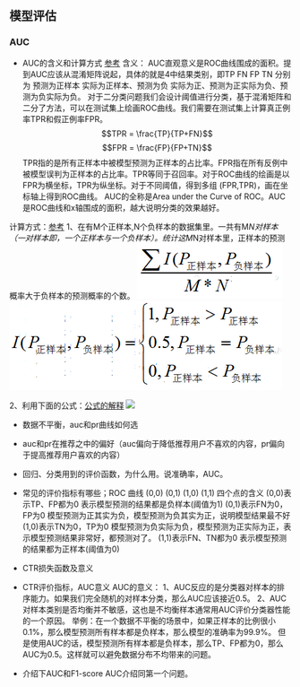 ## 模型评估

### AUC
* AUC的含义和计算方式 [参考](https://blog.csdn.net/luo3300612/article/details/80367901)
含义：
AUC直观意义是ROC曲线围成的面积。提到AUC应该从混淆矩阵说起，具体的就是4中结果类别，即TP FN FP TN 分别为 预测为正样本 实际为正样本、预测为负 实际为正、预测为正实际为负、预测为负实际为负。
对于二分类问题我们会设计阈值进行分类，基于混淆矩阵和二分了方法，可以在测试集上绘画ROC曲线。我们需要在测试集上计算真正例率TPR和假正例率FPR。
$$TPR = \frac{TP}{TP+FN}$$
$$FPR = \frac{FP}{FP+TN}$$
TPR指的是所有正样本中被模型预测为正样本的占比率。FPR指在所有反例中被模型误判为正样本的占比率。TPR等同于召回率。对于ROC曲线的绘画是以FPR为横坐标，TPR为纵坐标。对于不同阈值，得到多组
(FPR,TPR)，画在坐标轴上得到ROC曲线。
AUC的全称是Area under the Curve of ROC。AUC是ROC曲线和x轴围成的面积，越大说明分类的效果越好。

计算方式：[参考](https://blog.csdn.net/qq_22238533/article/details/78666436)
1、在有M个正样本,N个负样本的数据集里。一共有M*N对样本（一对样本即，一个正样本与一个负样本）。统计这M*N对样本里，正样本的预测概率大于负样本的预测概率的个数。
![](./img/auc1.png)
![](./img/auc2.png)

2、利用下面的公式：[公式的解释](https://blog.csdn.net/pzy20062141/article/details/48711355)
![](./img/auc3.png)

* 数据不平衡，auc和pr曲线如何选
* auc和pr在推荐之中的偏好（auc偏向于降低推荐用户不喜欢的内容，pr偏向于提高推荐用户喜欢的内容）
* 回归、分类用到的评价函数，为什么用。说准确率，AUC。
* 常见的评价指标有哪些；ROC 曲线 (0,0) (0,1) (1,0) (1,1) 四个点的含义
(0,0)表示TP、FP都为0 表示模型预测的结果都是负样本(阈值为1)
(0,1)表示FN为0，FP为0 模型预测为正其实为负，模型预测为负其实为正，说明模型结果最不好
(1,0)表示TN为0，TP为0 模型预测为负实际为负，模型预测为正实际为正，表示模型预测结果非常好，都预测对了。
(1,1)表示FN、TN都为0 表示模型预测的结果都为正样本(阈值为0)


* CTR损失函数及意义
* CTR评价指标，AUC意义
AUC的意义：
1、AUC反应的是分类器对样本的排序能力。如果我们完全随机的对样本分类，那么AUC应该接近0.5。
2、AUC对样本类别是否均衡并不敏感，这也是不均衡样本通常用AUC评价分类器性能的一个原因。
举例：在一个数据不平衡的场景中，如果正样本的比例很小0.1%，那么模型预测所有样本都是负样本，那么模型的准确率为99.9%。
但是使用AUC的话，模型预测所有样本都是负样本，那么TP、FP都为0，那么AUC为0.5。这样就可以避免数据分布不均带来的问题。

* 介绍下AUC和F1-score
AUC介绍同第一个问题。